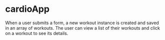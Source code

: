 # cardioApp
When a user submits a form, a new workout instance is created and saved in an array of workouts. The user can view a list of their workouts and click on a workout to see its details.
